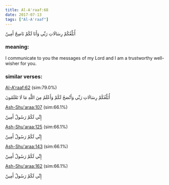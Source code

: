 ```yaml
---
title: Al-A'raaf:68
date: 2017-07-13
tags: ["Al-A'raaf"]
---
```

أُبَلِّغُكُمْ رِسَالَاتِ رَبِّي وَأَنَا لَكُمْ نَاصِحٌ أَمِينٌ
### meaning: 
I communicate to you the messages of my Lord and I am a trustworthy well-wisher for you.
### similar verses: 

[Al-A'raaf:62](/7/62) (sim:79.0%)

أُبَلِّغُكُمْ رِسَالَاتِ رَبِّي وَأَنْصَحُ لَكُمْ وَأَعْلَمُ مِنَ اللَّهِ مَا لَا تَعْلَمُونَ

[Ash-Shu'araa:107](/26/107) (sim:66.1%)

إِنِّي لَكُمْ رَسُولٌ أَمِينٌ

[Ash-Shu'araa:125](/26/125) (sim:66.1%)

إِنِّي لَكُمْ رَسُولٌ أَمِينٌ

[Ash-Shu'araa:143](/26/143) (sim:66.1%)

إِنِّي لَكُمْ رَسُولٌ أَمِينٌ

[Ash-Shu'araa:162](/26/162) (sim:66.1%)

إِنِّي لَكُمْ رَسُولٌ أَمِينٌ

